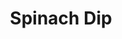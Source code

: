 ---
title: "Spinach Dip"
description: "Topped with fresh diced tomatoes & served with naan bread"
price_s: ""
price_l: "11.50"
weight: "6"
hidden: true
---